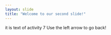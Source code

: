 ```yaml
---
layout: slide
title: "Welcome to our second slide!"
---
```

it is text of activity 7
Use the left arrow to go back!
